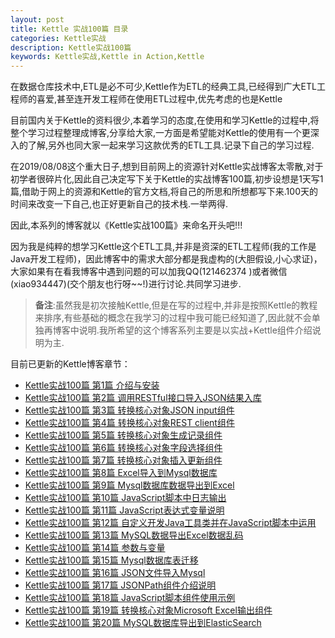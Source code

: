 ```yaml
---
layout: post
title: Kettle 实战100篇 目录
categories: Kettle实战
description: Kettle实战100篇
keywords: Kettle实战,Kettle in Action,Kettle
---
```


在数据仓库技术中,ETL是必不可少,Kettle作为ETL的经典工具,已经得到广大ETL工程师的喜爱,甚至连开发工程师在使用ETL过程中,优先考虑的也是Kettle

目前国内关于Kettle的资料很少,本着学习的态度,在使用和学习Kettle的过程中,将整个学习过程整理成博客,分享给大家,一方面是希望能对Kettle的使用有一个更深入的了解,另外也同大家一起来学习这款优秀的ETL工具.记录下自己的学习过程.

在2019/08/08这个重大日子,想到目前网上的资源针对Kettle实战博客太零散,对于初学者很碎片化,因此自己决定写下关于Kettle的实战博客100篇,初步设想是1天写1篇,借助于网上的资源和Kettle的官方文档,将自己的所思和所想都写下来.100天的时间来改变一下自己,也正好更新自己的技术栈.一举两得.

因此,本系列的博客就以《Kettle实战100篇》来命名开头吧!!!

因为我是纯粹的想学习Kettle这个ETL工具,并非是资深的ETL工程师(我的工作是Java开发工程师)，因此博客中的需求大部分都是我虚构的(大胆假设,小心求证)，大家如果有在看我博客中遇到问题的可以加我QQ(121462374 )或者微信(xiao934447)(交个朋友也行呀~~!)进行讨论.共同学习进步.

> **备注**:虽然我是初次接触Kettle,但是在写的过程中,并非是按照Kettle的教程来排序,有些基础的概念在我学习的过程中我可能已经知道了,因此就不会单独再博客中说明.我所希望的这个博客系列主要是以实战+Kettle组件介绍说明为主.

目前已更新的Kettle博客章节：

- [Kettle实战100篇 第1篇 介绍与安装](/2019/08/08/kettle-1/)
- [Kettle实战100篇 第2篇 调用RESTful接口导入JSON结果入库](/2019/08/08/kettle-2/)
- [Kettle实战100篇 第3篇 转换核心对象JSON input组件](/2019/08/08/kettle-3/)
- [Kettle实战100篇 第4篇 转换核心对象REST client组件](/2019/08/08/kettle-4/)
- [Kettle实战100篇 第5篇 转换核心对象生成记录组件](/2019/08/09/kettle-5/)
- [Kettle实战100篇 第6篇 转换核心对象字段选择组件](/2019/08/09/kettle-6/)
- [Kettle实战100篇 第7篇 转换核心对象插入更新组件](/2019/08/10/kettle-7/)
- [Kettle实战100篇 第8篇 Excel导入到Mysql数据库](/2019/08/11/kettle-8/)
- [Kettle实战100篇 第9篇 Mysql数据库数据导出到Excel](/2019/08/12/kettle-9/)
- [Kettle实战100篇 第10篇 JavaScript脚本中日志输出](/2019/08/12/kettle-10/)
- [Kettle实战100篇 第11篇 JavaScript表达式变量说明](/2019/08/13/kettle-11/)
- [Kettle实战100篇 第12篇 自定义开发Java工具类并在JavaScript脚本中运用](/2019/08/13/kettle-12/)
- [Kettle实战100篇 第13篇 MySQL数据导出Excel数据乱码](/2019/08/13/kettle-13/)
- [Kettle实战100篇 第14篇 参数与变量](/2019/08/14/kettle-14/)
- [Kettle实战100篇 第15篇 Mysql数据库表迁移](/2019/08/14/kettle-15/)
- [Kettle实战100篇 第16篇 JSON文件导入Mysql](/2019/08/14/kettle-16/)
- [Kettle实战100篇 第17篇 JSONPath组件介绍说明](/2019/08/14/kettle-17/)
- [Kettle实战100篇 第18篇 JavaScript脚本组件使用示例](/2019/08/15/kettle-18/)
- [Kettle实战100篇 第19篇 转换核心对象Microsoft Excel输出组件](/2019/08/15/kettle-19/)
- [Kettle实战100篇 第20篇 MySQL数据库导出到ElasticSearch](/2019/08/15/kettle-20/)